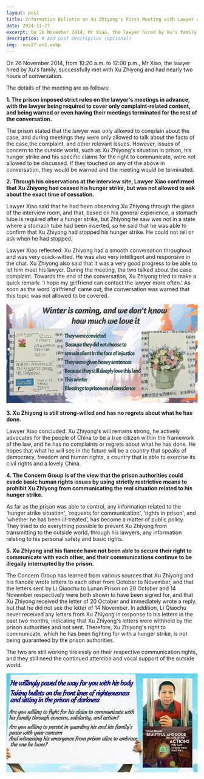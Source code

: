 ```yaml
---
layout: post
title: Information Bulletin on Xu Zhiyong's First Meeting with Lawyer at the Complaint Stage (2024.11.27)
date: 2024-11-27
excerpt: On 26 November 2014, Mr Xiao, the lawyer hired by Xu's family, successfully met with Xu Zhiyong and had nearly two hours of conversation.
description: # Add post description (optional)
img:  nov27-en1.webp
---
```


On 26 November 2014, from 10:20 a.m. to 12:00 p.m., Mr Xiao, the lawyer hired by Xu's family, successfully met with Xu Zhiyong and had nearly two hours of conversation.

The details of the meeting are as follows:

**1. The prison imposed strict rules on the lawyer's meetings in advance, with the lawyer being required to cover only complaint-related content, and being warned or even having their meetings terminated for the rest of the conversation.**

The prison stated that the lawyer was only allowed to complain about the case, and during meetings they were only allowed to talk about the facts of the case,the complaint, and other relevant issues. However, issues of concern to the outside world, such as Xu Zhiyong's situation in prison, his hunger strike and his specific claims for the right to communicate, were not allowed to be discussed. If they touched on any of the above in conversation, they would be warned and the meeting would be terminated.
 
**2. Through his observations at the interview site, Lawyer Xiao confirmed that Xu Zhiyong had ceased his hunger strike, but was not allowed to ask about the exact time of cessation.**

Lawyer Xiao said that he had been observing Xu Zhiyong through the glass of the interview room, and that, based on his general experience, a stomach tube is required after a hunger strike, but Zhiyong he saw was not in a state where a stomach tube had been inserted, so he said that he was able to confirm that Xu Zhiyong had stopped his hunger strike. He could not tell or ask when he had stopped. 

Lawyer Xiao reflected: Xu Zhiyong had a smooth conversation throughout and was very quick-witted. He was also very intelligent and responsive in the chat. Xu Zhiyong also said that it was a very good progress to be able to let him meet his lawyer. During the meeting, the two talked about the case complaint. Towards the end of the conversation, Xu Zhiyong tried to make a quick remark: ‘I hope my girlfriend can contact the lawyer more often.' As soon as the word ‘girlfriend' came out, the conversation was warned that this topic was not allowed to be covered.
 
 ![](/assets/img/nov27-en2.webp)
 
**3. Xu Zhiyong is still strong-willed and has no regrets about what he has done.**

Lawyer Xiao concluded: Xu Zhiyong's will remains strong, he actively advocates for the people of China to be a true citizen within the framework of the law, and he has no complaints or regrets about what he has done. He hopes that what he will see in the future will be a country that speaks of democracy, freedom and human rights, a country that is able to exercise its civil rights and a lovely China.
 
**4. The Concern Group is of the view that the prison authorities could evade basic human rights issues by using strictly restrictive means to prohibit Xu Zhiyong from communicating the real situation related to his hunger strike.**

As far as the prison was able to control, any information related to the ‘hunger strike situation', ‘requests for communication', ‘rights in prison', and ‘whether he has been ill-treated', has become a matter of public policy. They tried to do everything possible to prevent Xu Zhiyong from transmitting to the outside world, through his lawyers, any information relating to his personal safety and basic rights.

**5. Xu Zhiyong and his fiancée have not been able to secure their right to communicate with each other, and their communications continue to be illegally interrupted by the prison.**

The Concern Group has learned from various sources that Xu Zhiyong and his fiancée wrote letters to each other from October to November, and that the letters sent by Li Qiaochu to Lunan Prison on 20 October and 14 November respectively were both shown to have been signed for, and that Xu Zhiyong received the letter of 20 October and immediately wrote a reply, but that he did not see the letter of 14 November. In addition, Li Qiaochu never received any letters from Xu Zhiyong in response to his letters in the past two months, indicating that Xu Zhiyong's letters were withheld by the prison authorities and not sent. Therefore, Xu Zhiyong's right to communicate, which he has been fighting for with a hunger strike, is not being guaranteed by the prison authorities.

The two are still working tirelessly on their respective communication rights, and they still need the continued attention and vocal support of the outside world.

![](/assets/img/nov27-en3.webp)
